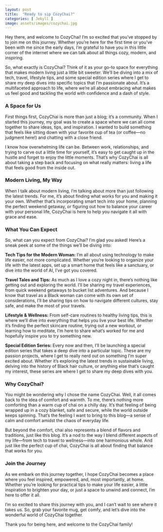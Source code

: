```yaml
---
layout: post
title:  "Ready to sip CozyChai?"
categories: [ Jekyll ]
image: assets/images/cozychai.jpg
---
```

Hey there, and welcome to CozyChai! I’m so excited that you’ve stopped by to join me on this journey. Whether you’re here for the first time or you’ve been with me since the early days, I’m grateful to have you in this little corner of the internet where we can talk about all things cozy, modern, and inspiring.

So, what exactly is CozyChai? Think of it as your go-to space for everything that makes modern living just a little bit sweeter. We’ll be diving into a mix of tech, travel, lifestyle tips, and some special edition series where I get to share my deep dives into specific topics that I’m passionate about. It’s a multifaceted approach to life, where we’re all about embracing what makes us feel good and tackling the world with confidence and a dash of style.

### A Space for Us

First things first, CozyChai is more than just a blog; it’s a community. When I started this journey, my goal was to create a space where we can all come together to share ideas, tips, and inspiration. I wanted to build something that feels like sitting down with your favorite cup of tea (or coffee—no judgment here!) and chatting with a close friend. 

I know how overwhelming life can be. Between work, relationships, and trying to carve out a little time for yourself, it’s easy to get caught up in the hustle and forget to enjoy the little moments. That’s why CozyChai is all about taking a step back and focusing on what really matters: living a life that feels good from the inside out.

### Modern Living, My Way

When I talk about modern living, I’m talking about more than just following the latest trends. For me, it’s about finding what works for you and making it your own. Whether that’s incorporating smart tech into your home, planning the perfect weekend getaway, or figuring out how to balance your career with your personal life, CozyChai is here to help you navigate it all with grace and ease.

### What You Can Expect

So, what can you expect from CozyChai? I’m glad you asked! Here’s a sneak peek at some of the things we’ll be diving into:

**Tech Tips for the Modern Woman:** I’m all about using technology to make life easier, not more complicated. Whether you’re looking to organize your life with the latest apps, set up a smart home that feels like a sanctuary, or dive into the world of AI, I’ve got you covered.

**Travel Tales and Tips:** As much as I love a cozy night in, there’s nothing like getting out and exploring the world. I’ll be sharing my travel experiences, from quick weekend getaways to bucket list adventures. And because I know that travel as a Black woman can come with its own set of considerations, I’ll be sharing tips on how to navigate different cultures, stay safe, and make the most of your travels.

**Lifestyle & Wellness:** From self-care routines to healthy living tips, this is where we’ll dive into everything that helps you live your best life. Whether it’s finding the perfect skincare routine, trying out a new workout, or learning how to meditate, I’m here to share what’s worked for me and hopefully inspire you to try something new.

**Special Edition Series:** Every now and then, I’ll be launching a special edition series that takes a deep dive into a particular topic. These are my passion projects, where I get to really nerd out on something I’m super excited about. Whether it’s exploring the latest trends in sustainable living, delving into the history of Black hair culture, or anything else that’s caught my interest, these series are where I get to share my deep dives with you.

### Why CozyChai?

You might be wondering why I chose the name CozyChai. Well, it all comes back to the idea of comfort and warmth. To me, there’s nothing more comforting than a warm cup of chai on a chilly day. It’s that feeling of being wrapped up in a cozy blanket, safe and secure, while the world outside keeps spinning. That’s the feeling I want to bring to this blog—a sense of calm and comfort amidst the chaos of everyday life.

But beyond the comfort, chai also represents a blend of flavors and traditions, just like this blog. It’s a nod to the way I blend different aspects of my life—from tech to travel to wellness—into one harmonious whole. And just like the perfect cup of chai, CozyChai is all about finding that balance that works for you.

### Join the Journey

As we embark on this journey together, I hope CozyChai becomes a place where you feel inspired, empowered, and, most importantly, at home. Whether you’re looking for practical tips to make your life easier, a little inspiration to brighten your day, or just a space to unwind and connect, I’m here to offer it all.

I’m so excited to share this journey with you, and I can’t wait to see where it takes us. So, grab your favorite mug, get comfy, and let’s dive into the wonderful world of CozyChai together.

Thank you for being here, and welcome to the CozyChai family!
